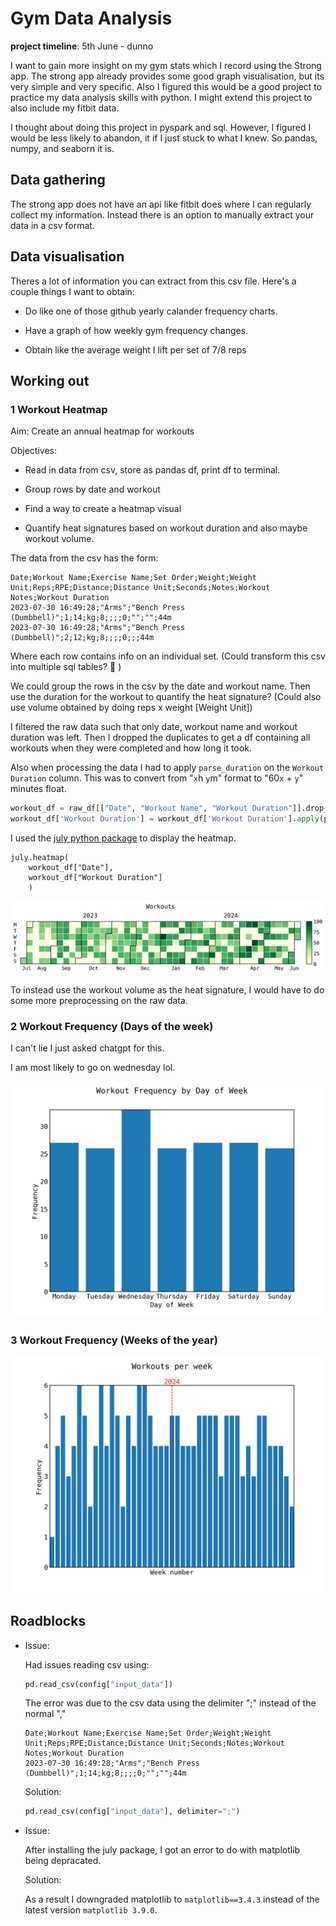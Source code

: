 # Gym Data Analysis

**project timeline**: 5th June - dunno


I want to gain more insight on my gym stats which I record using the Strong app. The strong app already provides some good graph visualisation, but its very simple and very specific. Also I figured this would be a good project to practice my data analysis skills with python. I might extend this project to also include my fitbit data. 

I thought about doing this project in pyspark and sql. However, I figured I would be less likely to abandon, it if I just stuck to what I knew. So pandas, numpy, and seaborn it is.

## Data gathering

The strong app does not have an api like fitbit does where I can regularly collect my information. Instead there is an option to manually extract your data in a csv format. 


## Data visualisation

Theres a lot of information you can extract from this csv file. Here's a couple things I want to obtain:

* Do like one of those github yearly calander frequency charts.

* Have a graph of how weekly gym frequency changes.

* Obtain like the average weight I lift per set of 7/8 reps

## Working out

### 1 Workout Heatmap

Aim: Create an annual heatmap for workouts

Objectives:

* Read in data from csv, store as pandas df, print df to terminal.

* Group rows by date and workout

* Find a way to create a heatmap visual

* Quantify heat signatures based on workout duration and also maybe workout volume.


The data from the csv has the form:

```
Date;Workout Name;Exercise Name;Set Order;Weight;Weight Unit;Reps;RPE;Distance;Distance Unit;Seconds;Notes;Workout Notes;Workout Duration
2023-07-30 16:49:28;"Arms";"Bench Press (Dumbbell)";1;14;kg;8;;;;0;"";"";44m
2023-07-30 16:49:28;"Arms";"Bench Press (Dumbbell)";2;12;kg;8;;;;0;;;44m
```

Where each row contains info on an individual set. (Could transform this csv into multiple sql tables? 🤔 )

We could group the rows in the csv by the date and workout name. Then use the duration for the workout to quantify the heat signature? (Could also use volume obtained by doing reps x weight [Weight Unit])

I filtered the raw data such that only date, workout name and workout duration was left. Then I dropped the duplicates to get a df containing all workouts when they were completed and how long it took.

Also when processing the data I had to apply `parse_duration` on the `Workout Duration` column. This was to convert from "`x`h `y`m" format to "60`x` + `y`" minutes float.
```python
workout_df = raw_df[["Date", "Workout Name", "Workout Duration"]].drop_duplicates()
workout_df['Workout Duration'] = workout_df['Workout Duration'].apply(parse_duration)
```

I used the [july python package](https://github.com/e-hulten/july/) to display the heatmap. 

```
july.heatmap(
    workout_df["Date"], 
    workout_df["Workout Duration"]
    )
```

![workout heatmap](../assets/gym-data-analysis/workout_heatmap.png)

To instead use the workout volume as the heat signature, I would have to do some more preprocessing on the raw data. 

### 2 Workout Frequency (Days of the week)

I can't lie I just asked chatgpt for this.

I am most likely to go on wednesday lol.

![workout barplot](../assets/gym-data-analysis/workout_barplot.png)

### 3 Workout Frequency (Weeks of the year)

![workout frequency](../assets/gym-data-analysis/weekly_workout_barplot.png)

## Roadblocks

*   Issue:

    Had issues reading csv using:
    ```python
    pd.read_csv(config["input_data"])
    ```
    The error was due to the csv data using the delimiter ";" instead of the normal ","

    ```
    Date;Workout Name;Exercise Name;Set Order;Weight;Weight Unit;Reps;RPE;Distance;Distance Unit;Seconds;Notes;Workout Notes;Workout Duration
    2023-07-30 16:49:28;"Arms";"Bench Press (Dumbbell)";1;14;kg;8;;;;0;"";"";44m
    ```

    Solution:

    ```python
    pd.read_csv(config["input_data"], delimiter=";")
    ```

* Issue:

    After installing the july package, I got an error to do with matplotlib being depracated. 

    Solution:

    As a result I downgraded matplotlib to `matplotlib==3.4.3` instead of the latest version `matplotlib 3.9.0`. 